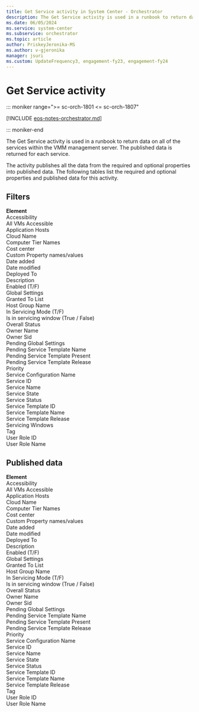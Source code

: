 ```yaml
---
title: Get Service activity in System Center - Orchestrator
description: The Get Service activity is used in a runbook to return data on all of the services within the VMM management server.
ms.date: 06/05/2024
ms.service: system-center
ms.subservice: orchestrator
ms.topic: article
author: PriskeyJeronika-MS
ms.author: v-gjeronika
manager: jsuri
ms.custom: UpdateFrequency3, engagement-fy23, engagement-fy24
---
```


# Get Service activity

::: moniker range=">= sc-orch-1801 <= sc-orch-1807"

[!INCLUDE [eos-notes-orchestrator.md](../includes/eos-notes-orchestrator.md)]

::: moniker-end

The Get Service activity is used in a runbook to return data on all of the services within the VMM management server. The published data is returned for each service.

The activity publishes all the data from the required and optional properties into published data. The following tables list the required and optional properties and published data for this activity.

## Filters

**Element**<br>
Accessibility  <br>
All VMs Accessible  <br>
Application Hosts  <br>
Cloud Name  <br>
Computer Tier Names  <br>
Cost center  <br>
Custom Property names/values  <br>
Date added  <br>
Date modified  <br>
Deployed To  <br>
Description  <br>
Enabled (T/F)  <br>
Global Settings  <br>
Granted To List  <br>
Host Group Name  <br>
In Servicing Mode (T/F)  <br>
Is in servicing window (True / False)<br>
Overall Status  <br>
Owner Name  <br>
Owner Sid  <br>
Pending Global Settings  <br>
Pending Service Template Name  <br>
Pending Service Template Present  <br>
Pending Service Template Release  <br>
Priority  <br>
Service Configuration Name  <br>
Service ID  <br>
Service Name  <br>
Service State  <br>
Service Status  <br>
Service Template ID  <br>
Service Template Name  <br>
Service Template Release  <br>
Servicing Windows  <br>
Tag  <br>
User Role ID  <br>
User Role Name  <br>

## Published data

**Element**<br>
Accessibility  <br>
All VMs Accessible  <br>
Application Hosts  <br>
Cloud Name  <br>
Computer Tier Names  <br>
Cost center  <br>
Custom Property names/values  <br>
Date added  <br>
Date modified  <br>
Deployed To  <br>
Description  <br>
Enabled (T/F)  <br>
Global Settings  <br>
Granted To List  <br>
Host Group Name  <br>
In Servicing Mode (T/F)  <br>
Is in servicing window (True / False)<br>
Overall Status  <br>
Owner Name  <br>
Owner Sid  <br>
Pending Global Settings  <br>
Pending Service Template Name  <br>
Pending Service Template Present  <br>
Pending Service Template Release  <br>
Priority  <br>
Service Configuration Name  <br>
Service ID  <br>
Service Name  <br>
Service State  <br>
Service Status  <br>
Service Template ID  <br>
Service Template Name  <br>
Service Template Release  <br>
Tag  <br>
User Role ID  <br>
User Role Name  <br>
